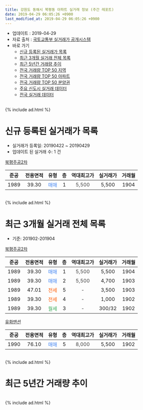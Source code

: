 ```yaml
---
title: 강원도 동해시 북평동 아파트 실거래 정보 (주간 레포트)
date: 2019-04-29 06:05:26 +0900
last_modified_at: 2019-04-29 06:05:26 +0900
---
```


* 업데이트 : 2019-04-29
* 자료 출처 : [국토교통부 실거래가 공개시스템](http://rt.molit.go.kr)
* 바로 가기
    * [신규 등록된 실거래가 목록](#신규-등록된-실거래가-목록)
    * [최근 3개월 실거래 전체 목록](#최근-3개월-실거래-전체-목록)
    * [최근 5년간 거래량 추이](#최근-5년간-거래량-추이)
    * [전국 거래량 TOP 50 지역](https://inasie.github.io/apt-trade-info/최근-3개월-전국에서-가장-거래가-많이-발생한-지역)
    * [전국 거래량 TOP 50 아파트](https://inasie.github.io/apt-trade-info/최근-3개월-전국에서-가장-거래가-많이-발생한-아파트)
    * [전국 거래량 TOP 50 분양권](https://inasie.github.io/apt-trade-info/최근-3개월-전국에서-가장-거래가-많이-발생한-분양권)
    * [주요 신도시 실거래 데이터](https://inasie.github.io/apt-trade-info/주요-신도시)
    * [전국 실거래 데이터](https://inasie.github.io/apt-trade-info/전국)
<br>
{% include ad.html %}
<br>

# 신규 등록된 실거래가 목록
* 실거래가 등록일: 20190422 ~ 20190429
* 업데이트 된 실거래 수: 1 건


[북평주공2차](https://search.naver.com/search.naver?query=%EA%B0%95%EC%9B%90%EB%8F%84+%EB%8F%99%ED%95%B4%EC%8B%9C+%EB%B6%81%ED%8F%89%EB%8F%99+%EB%B6%81%ED%8F%89%EC%A3%BC%EA%B3%B52%EC%B0%A8)

|준공|전용면적|유형|층|역대최고가|실거래가|거래월|
|:---:|:---:|:---:|:---:|:---:|:---:|:---:|
|1989|39.30|<span style="color:#4285f3">매매</span>|1|<span style="color:#444444">5,500</span>|5,500|1904|


<br>
{% include ad.html %}
<br>

# 최근 3개월 실거래 전체 목록
* 기준: 201902-201904


[북평주공2차](https://search.naver.com/search.naver?query=%EA%B0%95%EC%9B%90%EB%8F%84+%EB%8F%99%ED%95%B4%EC%8B%9C+%EB%B6%81%ED%8F%89%EB%8F%99+%EB%B6%81%ED%8F%89%EC%A3%BC%EA%B3%B52%EC%B0%A8)

|준공|전용면적|유형|층|역대최고가|실거래가|거래월|
|:---:|:---:|:---:|:---:|:---:|:---:|:---:|
|1989|39.30|<span style="color:#4285f3">매매</span>|1|<span style="color:#444444">5,500</span>|5,500|1904|
|1989|39.30|<span style="color:#4285f3">매매</span>|2|<span style="color:#444444">5,500</span>|4,700|1903|
|1989|47.01|<span style="color:#ff5a00">전세</span>|5|<span style="color:#444444">-</span>|3,500|1903|
|1989|39.30|<span style="color:#ff5a00">전세</span>|4|<span style="color:#444444">-</span>|1,000|1902|
|1989|39.30|<span style="color:#34a853">월세</span>|3|<span style="color:#444444">-</span>|300/32|1902|

[유화맨션](https://search.naver.com/search.naver?query=%EA%B0%95%EC%9B%90%EB%8F%84+%EB%8F%99%ED%95%B4%EC%8B%9C+%EB%B6%81%ED%8F%89%EB%8F%99+%EC%9C%A0%ED%99%94%EB%A7%A8%EC%85%98)

|준공|전용면적|유형|층|역대최고가|실거래가|거래월|
|:---:|:---:|:---:|:---:|:---:|:---:|:---:|
|1990|76.10|<span style="color:#4285f3">매매</span>|5|<span style="color:#444444">8,000</span>|5,500|1902|


<br>
{% include ad.html %}
<br>

# 최근 5년간 거래량 추이


<div style="width:100%;">
    <canvas id="deal_progress" height="200"></canvas>
</div>

<script>
new Chart(document.getElementById("deal_progress"), {
    type: 'line',
    data: {
        labels: ['201404','201405','201406','201407','201408','201409','201410','201411','201412','201501','201502','201503','201504','201505','201506','201507','201508','201509','201510','201511','201512','201601','201602','201603','201604','201605','201606','201607','201608','201609','201610','201611','201612','201701','201702','201703','201704','201705','201706','201707','201708','201709','201710','201711','201712','201801','201802','201803','201804','201805','201806','201807','201808','201809','201810','201811','201812','201901','201902','201903','201904'],
        datasets: [{
            label: '매매',
            pointRadius: 1,
            data: [0, 1, 1, 1, 1, 0, 1, 0, 1, 1, 1, 1, 0, 1, 1, 0, 2, 1, 1, 0, 1, 2, 1, 3, 1, 2, 3, 2, 1, 0, 4, 0, 0, 0, 3, 1, 3, 2, 1, 1, 3, 2, 1, 3, 0, 2, 0, 2, 1, 1, 0, 1, 0, 0, 3, 0, 1, 0, 1, 1, 1],
            borderColor: "rgba(255, 201, 14, 1)",
            backgroundColor: "rgba(255, 201, 14, 0.5)",
            fill: false,
            lineTension: 0
        },{
            label: '전월세',
            pointRadius: 1,
            data: [0, 0, 0, 0, 0, 1, 0, 0, 1, 1, 0, 1, 0, 0, 1, 1, 1, 0, 0, 0, 0, 1, 0, 1, 0, 1, 2, 0, 0, 0, 1, 0, 0, 0, 1, 0, 2, 1, 1, 1, 0, 3, 1, 1, 2, 0, 1, 1, 0, 58, 1, 0, 0, 2, 0, 1, 110, 8, 2, 1, 0],
            borderColor: "rgba(0, 141, 185, 1)",
            backgroundColor: "rgba(0, 141, 185, 0.5)",
            fill: false,
            lineTension: 0
        }
        ]
    },
    options: {
        responsive: true,
        title: {
            display: false
        },
        tooltips: {
            mode: 'index',
            intersect: false
        },
        hover: {
            mode: 'nearest',
            intersect: true
        },
        scales: {
            xAxes: [{
                display: true,
                scaleLabel: {
                    display: true,
                    labelString: '년/월'
                }
            }],
            yAxes: [{
                display: true,
                ticks: {
                    suggestedMin: 0,
                },
                scaleLabel: {
                    display: true,
                    labelString: '실거래 수'
                }
            }]
        }
    }
});

</script>


<br>
{% include ad.html %}
<br>

